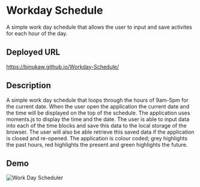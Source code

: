 ﻿# Workday Schedule
 A simple work day schedule that allows the user to input and save activites for each hour of the day.
 
 ## Deployed URL
 https://binukaw.github.io/Workday-Schedule/
 
 ## Description
 A simple work day schedule that loops through the hours of 9am-5pm for the current date. When the user open the application the current date and the time will be displayed on the top of the schedule. The application uses moments.js to display the time and the date. The user is able to input data into each of the time blocks and save this data to the local storage of the browser. The user will also be able retrieve this saved data if the application is closed and re-opened. The application is colour coded; grey highlights the past hours, red highlights the present and green highlights the future.
 
 ## Demo
 
 ![Work Day Scheduler](https://user-images.githubusercontent.com/88997197/135554940-1d2a54ee-a7fa-4419-a858-f167be0045bb.gif)
 
 
 
 
 
 
 
